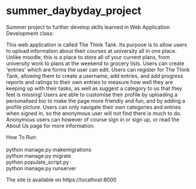 # summer_daybyday_project

Summer project to further develop skills learned in Web Application Development class:


This web application is called The Think Tank. Its purpose is to allow users to upload 
information about their courses at university all in one place. Unlike moodle, 
this is a place to store all of your current plans, from university work to plans at the 
weekend to grocery lists. Users can create 'entries' which are forms
the user can edit.
Users can register for The Think Tank, allowing them to create a username, add entries, and 
add progress reports and ratings to their own entries to measure how well they are keeping up with
their tasks, as well as suggest a category to us that they feel is missing! Users are 
able to customise their profile by uploading a personalised bio to make the page more 
friendly and fun, and by adding a profile picture. 
Users can only navigate their own categories and entries when signed in, so the anonymous
user will not find there is much to do. Anonymous users can however of course sign in or 
sign up, or read the About Us page for more information.


How To Run:<br/>
<br/>
python manage.py makemigrations<br/>
python manage.py migrate<br/>
python populate_script.py<br/>
python manage.py runserver<br/>

The site is available on https://localhost:8000






